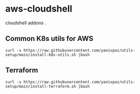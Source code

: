 # aws-cloudshell
cloudshell addons . 

## Common K8s utils for AWS
```
curl -s https://raw.githubusercontent.com/yanivpaz/utils-setup/main/install-k8s-utils.sh |bash
```


## Terraform 
```
curl -s https://raw.githubusercontent.com/yanivpaz/utils-setup/main/install-terraform.sh |bash
```

